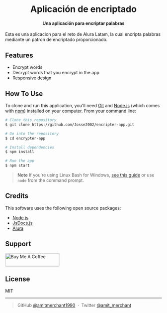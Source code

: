 
<h1 align="center">
    Aplicación de encriptado
</h1>

<h4 align="center">Una aplicación para encriptar palabras</h4>
<p>Esta es una aplicacion para el reto de Alura Latam, la cual encripta palabras mediante un patron de
    encriptado proporcionado. </p>

## Features

* Encrypt words 
* Decrypt words that you encrypt in the app
* Responsive design

## How To Use

To clone and run this application, you'll need [Git](https://git-scm.com) and [Node.js](https://nodejs.org/en/download/) (which comes with [npm](http://npmjs.com)) installed on your computer. From your command line:

```bash
# Clone this repository
$ git clone https://github.com/Josse2002/encripter-app.git

# Go into the repository
$ cd encrypter-app

# Install dependencies
$ npm install

# Run the app
$ npm start
```

> **Note**
> If you're using Linux Bash for Windows, [see this guide](https://www.howtogeek.com/261575/how-to-run-graphical-linux-desktop-applications-from-windows-10s-bash-shell/) or use `node` from the command prompt.

## Credits

This software uses the following open source packages:

- [Node.js](https://nodejs.org/)
- [JsDocs.js](https://jsdoc.app/)
- [Alura](https://www.aluracursos.com/)

## Support

<a href="https://www.buymeacoffee.com/jcastillo1ep" target="_blank"><img src="https://www.buymeacoffee.com/assets/img/custom_images/purple_img.png" alt="Buy Me A Coffee" style="height: 41px !important;width: 174px !important;box-shadow: 0px 3px 2px 0px rgba(190, 190, 190, 0.5) !important;-webkit-box-shadow: 0px 3px 2px 0px rgba(190, 190, 190, 0.5) !important;" ></a>

## License

MIT

---
> GitHub [@amitmerchant1990](https://github.com/Josse2002) &nbsp;&middot;&nbsp;
> Twitter [@amit_merchant](https://twitter.com/josse2530)

